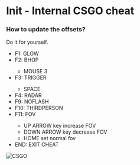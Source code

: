 # Init - Internal CSGO cheat

### How to update the offsets?
Do it for yourself.



<ul>
  <li>F1: GLOW</li>
  <li>F2: BHOP</li>
    <ul>
      <li>MOUSE 3</li>
    </ul>
  <li>F3: TRIGGER</li>
    <ul>
      <li>SPACE</li>
    </ul>
   <li>F4: RADAR</li>
  <li>F9: NOFLASH</li>
  <li>F10: THIRDPERSON</li>
  <li>F11: FOV</li>
  <ul>
      <li>UP ARROW key increase FOV</li>
      <li>DOWN ARROW key decrease FOV</li>
      <li>HOME set normal fov</li>
    </ul>
  <li>END: EXIT CHEAT</li>
</ul> 



<img src="https://image.prntscr.com/image/o_GstAZJSsKmml7mQaN4cQ.png" alt="CSGO">
